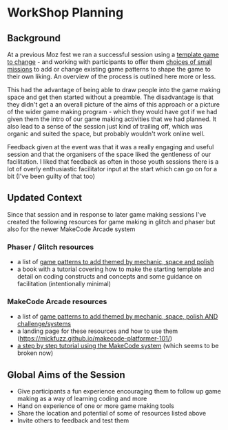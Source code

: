 # WorkShop Planning

## Background

At a previous Moz fest we ran a successful session using a [template game to change](https://glitch.com/~grid-game-template) - and working with participants to offer them [choices of small missions](https://drive.google.com/file/d/1iL9fPP_ntsktGyBpX7u7-kTCnFuCDjdR/view) to add or change existing game patterns to shape the game to their own liking. An overview of the process is outlined here more or less.

This had the advantage of being able to draw people into the game making space and get then started without a preamble. The disadvantage is that they didn't get a an overall picture of the aims of this approach or a picture of the wider game making program - which they would have got if we had given them the intro of our game making activities that we had planned. It also lead to a sense of the session just kind of trailing off, which was organic and suited the space, but probably wouldn't work online well.

Feedback given at the event was that it was a really engaging and useful session and that the organisers of the space liked the gentleness of our facilitation. I liked that feedback as often in those youth sessions there is a lot of overly enthusiastic facilitator input at the start which can go on for a bit (I've been guilty of that too)

## Updated Context

Since that session and in response to later game making sessions I've created the following resources for game making in glitch and phaser but also for the newer MakeCode Arcade system

### Phaser / Glitch resources
- a list of [game patterns to add themed by mechanic, space and polish](https://ggc-examples.glitch.me/)
- a book with a tutorial covering how to make the starting template and detail on coding constructs and concepts and some guidance on facilitation (intentionally minimal)

### MakeCode Arcade resources

- a list of [game patterns to add themed by mechanic, space, polish AND challenge/systems ](https://mca-platformer-examples.glitch.me/)
- a landing page for these resources and how to use them (https://mickfuzz.github.io/makecode-platformer-101/)
- [a step by step tutorial using the MakeCode system](https://arcade.makecode.com/beta#tutorial:https://github.com/mickfuzz/mca_platformer_tutorial/tutorialPartOne) (which seems to be broken now) 


## Global Aims of the Session

- Give participants a fun experience encouraging them to follow up game making as a way of learning coding and more
- Hand on experience of one or more game making tools
- Share the location and potential of some of resources listed above
- Invite others to feedback and test them
